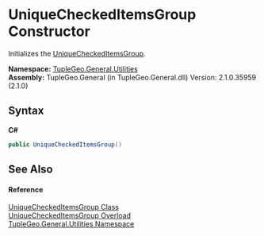 # UniqueCheckedItemsGroup Constructor 
 

Initializes the <a href="T_TupleGeo_General_Utilities_UniqueCheckedItemsGroup">UniqueCheckedItemsGroup</a>.

**Namespace:**&nbsp;<a href="N_TupleGeo_General_Utilities">TupleGeo.General.Utilities</a><br />**Assembly:**&nbsp;TupleGeo.General (in TupleGeo.General.dll) Version: 2.1.0.35959 (2.1.0)

## Syntax

**C#**<br />
``` C#
public UniqueCheckedItemsGroup()
```


## See Also


#### Reference
<a href="T_TupleGeo_General_Utilities_UniqueCheckedItemsGroup">UniqueCheckedItemsGroup Class</a><br /><a href="Overload_TupleGeo_General_Utilities_UniqueCheckedItemsGroup__ctor">UniqueCheckedItemsGroup Overload</a><br /><a href="N_TupleGeo_General_Utilities">TupleGeo.General.Utilities Namespace</a><br />